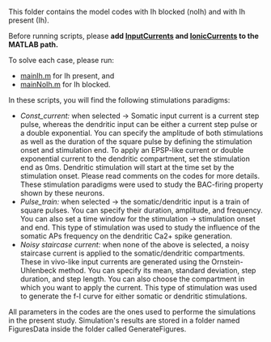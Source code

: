 This folder contains the model codes with Ih blocked (noIh) and with Ih present (Ih).

Before running scripts, please **add [InputCurrents](/InputCurrents) and [IonicCurrents](/IonicCurrents) to the MATLAB path.**

To solve each case, please run:
- [mainIh.m](mainIh.m) for Ih present, and
- [mainNoIh.m](mainNoIh.m) for Ih blocked.

In these scripts, you will find the following stimulations paradigms:
- *Const_current:* when selected -> Somatic input current is a current step pulse, whereas the dendritic input can be either a current step pulse or a double exponential. You can specify the amplitude of both stimulations as well as the duration of the square pulse by defining the stimulation onset and stimulation end. To apply an EPSP-like current or double exponential current to the dendritic compartment, set the stimulation end as 0ms. Dendritic stimulation will start at the time set by the stimulation onset. Please read comments on the codes for more details. These stimulation paradigms were used to study the BAC-firing property shown by these neurons.
- *Pulse_train:*  when selected -> the somatic/dendritic input is a train of square pulses. You can specify their duration, amplitude, and frequency. You can also set a time window for the stimulation -> stimulation onset and end. This type of stimulation was used to study the influence of the somatic APs frequency on the dendritic Ca2+ spike generation.   
- *Noisy staircase current:* when none of the above is selected, a noisy staircase current is applied to the somatic/dendritic compartments. These in vivo-like input currents are generated using the Ornstein-Uhlenbeck method. You can specify its mean, standard deviation, step duration, and step length. You can also choose the compartment in which you want to apply the current. This type of stimulation was used to generate the f-I curve for either somatic or dendritic stimulations.

All parameters in the codes are the ones used to performe the simulations in the present study. Simulation's results are stored in a folder named FiguresData inside the folder called GenerateFigures.
